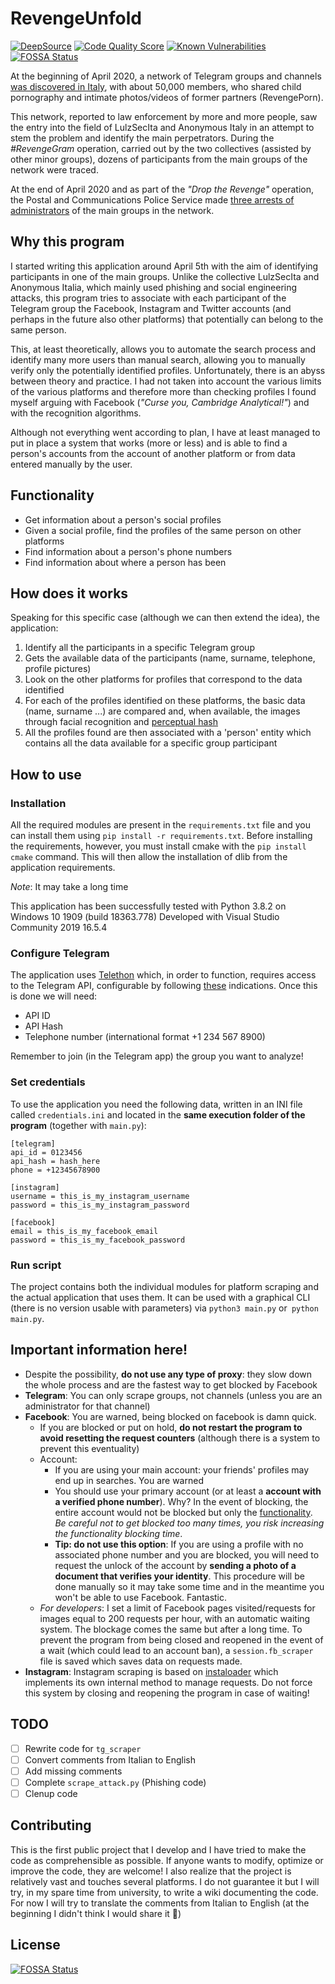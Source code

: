 # RevengeUnfold
[![DeepSource](https://deepsource.io/gh/MillenniumEarl/RevengeUnfold.svg/?label=active+issues&show_trend=true)](https://deepsource.io/gh/MillenniumEarl/RevengeUnfold/?ref=repository-badge)
[![Code Quality Score](https://www.code-inspector.com/project/9565/score/svg)](https://frontend.code-inspector.com/public/project/9565/RevengeUnfold/dashboard)
[![Known Vulnerabilities](https://snyk.io/test/github/MillenniumEarl/RevengeUnfold/badge.svg?targetFile=RevengeUnfold/requirements.txt)](https://snyk.io/test/github/MillenniumEarl/RevengeUnfold?targetFile=RevengeUnfold/requirements.txt)
[![FOSSA Status](https://app.fossa.com/api/projects/git%2Bgithub.com%2FMillenniumEarl%2FRevengeUnfold.svg?type=shield)](https://app.fossa.com/projects/git%2Bgithub.com%2FMillenniumEarl%2FRevengeUnfold?ref=badge_shield)

At the beginning of April 2020, a network of Telegram groups and channels [was discovered in Italy](https://www.repubblica.it/tecnologia/social-network/2020/04/04/news/revenge_porn_e_pedopornografia_telegram_e_diventato_il_far_west_dell_abuso_su_ex_partner_e_minori-253126954/), with about 50,000 members, who shared child pornography and intimate photos/videos of former partners (RevengePorn).

This network, reported to law enforcement by more and more people, saw the entry into the field of LulzSecIta and Anonymous Italy in an attempt to stem the problem and identify the main perpetrators. During the _#RevengeGram_ operation, carried out by the two collectives (assisted by other minor groups), dozens of participants from the main groups of the network were traced.

At the end of April 2020 and as part of the _"Drop the Revenge"_ operation, the Postal and Communications Police Service made [three arrests of administrators](https://www.osservatoreitalia.eu/revenge-porn-denunciati-gli-amministratori-dei-canali-telegram-la-bibbia-5-0-e-stupro-tua-sorella-2-0/) of the main groups in the network.

## Why this program
I started writing this application around April 5th with the aim of identifying participants in one of the main groups.
Unlike the collective LulzSecIta and Anonymous Italia, which mainly used phishing and social engineering attacks, this program tries to associate with each participant of the Telegram group the Facebook, Instagram and Twitter accounts (and perhaps in the future also other platforms) that potentially can belong to the same person.

This, at least theoretically, allows you to automate the search process and identify many more users than manual search, allowing you to manually verify only the potentially identified profiles.
Unfortunately, there is an abyss between theory and practice. I had not taken into account the various limits of the various platforms and therefore more than checking profiles I found myself arguing with Facebook (_"Curse you, Cambridge Analytical!"_) and with the recognition algorithms.

Although not everything went according to plan, I have at least managed to put in place a system that works (more or less) and is able to find a person's accounts from the account of another platform or from data entered manually by the user.

## Functionality
- Get information about a person's social profiles
- Given a social profile, find the profiles of the same person on other platforms
- Find information about a person's phone numbers
- Find information about where a person has been

## How does it works
Speaking for this specific case (although we can then extend the idea), the application:
1. Identify all the participants in a specific Telegram group
2. Gets the available data of the participants (name, surname, telephone, profile pictures)
3. Look on the other platforms for profiles that correspond to the data identified
4. For each of the profiles identified on these platforms, the basic data (name, surname ...) are compared and, when available, the images through facial recognition and [perceptual hash](https://en.wikipedia.org/wiki/Perceptual_hashing)
5. All the profiles found are then associated with a 'person' entity which contains all the data available for a specific group participant

## How to use
### Installation
All the required modules are present in the `requirements.txt` file and you can install them using `pip install -r requirements.txt`.
Before installing the requirements, however, you must install cmake with the `pip install cmake` command. 
This will then allow the installation of dlib from the application requirements.

_Note_: It may take a long time

This application has been successfully tested with Python 3.8.2 on Windows 10 1909 (build 18363.778)
Developed with Visual Studio Community 2019 16.5.4
### Configure Telegram
The application uses [Telethon](https://github.com/LonamiWebs/Telethon) which, in order to function, requires access to the Telegram API, configurable by following [these](https://core.telegram.org/api/obtaining_api_id) indications. Once this is done we will need:
- API ID
- API Hash
- Telephone number (international format +1 234 567 8900)

Remember to join (in the Telegram app) the group you want to analyze!

### Set credentials
To use the application you need the following data, written in an INI file called `credentials.ini` and located in the __same execution folder of the program__ (together with `main.py`):
```
[telegram]
api_id = 0123456
api_hash = hash_here
phone = +12345678900

[instagram]
username = this_is_my_instagram_username
password = this_is_my_instagram_password

[facebook]
email = this_is_my_facebook_email
password = this_is_my_facebook_password
```

### Run script
The project contains both the individual modules for platform scraping and the actual application that uses them. It can be used with a graphical CLI (there is no version usable with parameters) via `python3 main.py` or` python main.py`.

## Important information here!
- Despite the possibility, __do not use any type of proxy__: they slow down the whole process and are the fastest way to get blocked by Facebook
- __Telegram__: You can only scrape groups, not channels (unless you are an administrator for that channel)
- __Facebook__: You are warned, being blocked on facebook is damn quick.
  - If you are blocked or put on hold, __do not restart the program to avoid resetting the request counters__ (although there is a system to prevent this eventuality)
  - Account:
    - If you are using your main account: your friends' profiles may end up in searches. You are warned
    - You should use your primary account (or at least a __account with a verified phone number__). Why? In the event of blocking, the entire account would not be blocked but only the [functionality](https://www.facebook.com/help/116393198446749). _Be careful not to get blocked too many times, you risk increasing the functionality blocking time_.
    - __Tip: do not use this option__: If you are using a profile with no associated phone number and you are blocked, you will need to request the unlock of the account by __sending a photo of a document that verifies your identity__. This procedure will be done manually so it may take some time and in the meantime you won't be able to use Facebook. Fantastic.
  - _For developers_: I set a limit of Facebook pages visited/requests for images equal to 200 requests per hour, with an automatic waiting system. The blockage comes the same but after a long time. To prevent the program from being closed and reopened in the event of a wait (which could lead to an account ban), a `session.fb_scraper` file is saved which saves data on requests made.
- __Instagram__: Instagram scraping is based on [instaloader](https://github.com/instaloader/instaloader) which implements its own internal method to manage requests. Do not force this system by closing and reopening the program in case of waiting!

## TODO
- [ ] Rewrite code for `tg_scraper`
- [ ] Convert comments from Italian to English
- [ ] Add missing comments
- [ ] Complete `scrape_attack.py` (Phishing code) 
- [ ] Clenup code

## Contributing
This is the first public project that I develop and I have tried to make the code as comprehensible as possible. If anyone wants to modify, optimize or improve the code, they are welcome!
I also realize that the project is relatively vast and touches several platforms. I do not guarantee it but I will try, in my spare time from university, to write a wiki documenting the code. 
For now I will try to translate the comments from Italian to English (at the beginning I didn't think I would share it :grimacing:)


## License
[![FOSSA Status](https://app.fossa.com/api/projects/git%2Bgithub.com%2FMillenniumEarl%2FRevengeUnfold.svg?type=large)](https://app.fossa.com/projects/git%2Bgithub.com%2FMillenniumEarl%2FRevengeUnfold?ref=badge_large)